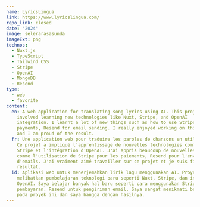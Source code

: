 ```yaml
---
name: LyricsLingua
link: https://www.lyricslingua.com/
repo_link: closed
date: "2024"
image: selerarasasunda
imageExt: png
technos:
  - Nuxt.js
  - TypeScript
  - Tailwind CSS
  - Stripe
  - OpenAI
  - MongoDB
  - Resend
type:
  - web
  - favorite
content:
  en: A web application for translating song lyrics using AI. This project
    involved learning new technologies like Nuxt, Stripe, and OpenAI
    integration. I learnt a lot of new things such as how to use Stripe for
    payments, Resend for email sending. I really enjoyed working on this project
    and I am proud of the result.
  fr: Une application web pour traduire les paroles de chansons en utilisant l'IA.
    Ce projet a impliqué l'apprentissage de nouvelles technologies comme Nuxt,
    Stripe et l'intégration d'OpenAI. J'ai appris beaucoup de nouvelles choses
    comme l'utilisation de Stripe pour les paiements, Resend pour l'envoi
    d'emails. J'ai vraiment aimé travailler sur ce projet et je suis fier du
    résultat.
  id: Aplikasi web untuk menerjemahkan lirik lagu menggunakan AI. Proyek ini
    melibatkan pembelajaran teknologi baru seperti Nuxt, Stripe, dan integrasi
    OpenAI. Saya belajar banyak hal baru seperti cara menggunakan Stripe untuk
    pembayaran, Resend untuk pengiriman email. Saya sangat menikmati bekerja
    pada proyek ini dan saya bangga dengan hasilnya.
---
```

